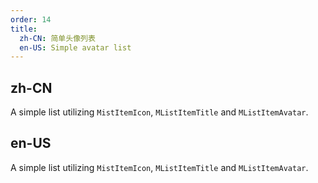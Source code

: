 ```yaml
---
order: 14
title:
  zh-CN: 简单头像列表
  en-US: Simple avatar list
---
```


## zh-CN

A simple list utilizing `MistItemIcon`, `MListItemTitle` and `MListItemAvatar`.

## en-US

A simple list utilizing `MistItemIcon`, `MListItemTitle` and `MListItemAvatar`.
